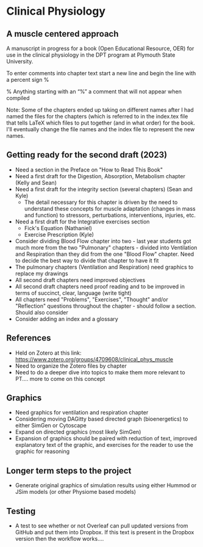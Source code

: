# Clinical Physiology
## A muscle centered approach

A manuscript in progress for a book (Open Educational Resource, OER) for use in the clinical physiology in the DPT program at Plymouth State University.

To enter comments into chapter text start a new line and begin the line with a percent sign %

% Anything starting with an “%” a comment that will not appear when compiled

Note:
Some of the chapters ended up taking on different names after I had named the files for the chapters (which is referred to in the index.tex file that tells LaTeX which files to put together (and in what order) for the book. I'll eventually change the file names and the index file to represent the new names.

## Getting ready for the second draft (2023)

- Need a section in the Preface on "How to Read This Book"
- Need a first draft for the Digestion, Absorption, Metabolism chapter (Kelly and Sean)
- Need a first draft for the integrity section (several chapters) (Sean and Kyle)
	- The detail necessary for this chapter is driven by the need to understand these concepts for muscle adaptation (changes in mass and function) to stressors, perturbations, interventions, injuries, etc.
- Need a first draft for the Integrative exercises section
  - Fick's Equation (Nathaniel)
  - Exercise Prescription (Kyle)
- Consider dividing Blood Flow chapter into two - last year students got much more from the two "Pulmonary" chapters - divided into Ventilation and Respiration than they did from the one "Blood Flow" chapter. Need to decide the best way to divide that chapter to have it fit
- The pulmonary chapters (Ventilation and Respiration) need graphics to replace my drawings
- All second draft chapters need improved objectives
- All second draft chapters need proof reading and to be improved in terms of succinct, clear, language (write tight)
- All chapters need "Problems", "Exercises", "Thought" and/or "Reflection" questions throughout the chapter - should follow a section. Should also consider
- Consider adding an index and a glossary

## References

- Held on Zotero at this link: https://www.zotero.org/groups/4709608/clinical_phys_muscle
- Need to organize the Zotero files by chapter
- Need to do a deeper dive into topics to make them more relevant to PT.... more to come on this concept

## Graphics

- Need graphics for ventilation and respiration chapter
- Considering moving DAGitty based directed graph (bioenergetics) to either SimGen or Cytoscape
- Expand on directed graphics (most likely SimGen)
- Expansion of graphics should be paired with reduction of text, improved explanatory text of the graphic, and exercises for the reader to use the graphic for reasoning

## Longer term steps to the project

- Generate original graphics of simulation results using either Hummod or JSim models (or other Physiome based models)

## Testing 

- A test to see whether or not Overleaf can pull updated versions from GitHub and put them into Dropbox. If this text is present in the Dropbox version then the workflow works....